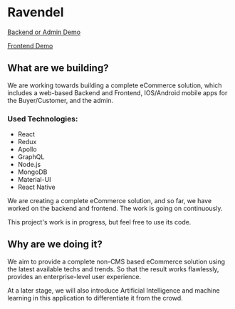 # Ravendel

[Backend or Admin Demo](https://ravendel-backend.hbwebsol.com)

[Frontend Demo](https://ravendel-frontend.hbwebsol.com)

## What are we building?
We are working towards building a complete eCommerce solution, which includes a web-based Backend and Frontend, IOS/Android mobile apps for the Buyer/Customer, and the admin.

### Used Technologies: 
- React
- Redux
- Apollo
- GraphQL
- Node.js
- MongoDB
- Material-UI
- React Native

We are creating a complete eCommerce solution, and so far, we have worked on the backend and frontend. The work is going on continuously.

This project's work is in progress, but feel free to use its code.

## Why are we doing it?

We aim to provide a complete non-CMS based eCommerce solution using the latest available techs and trends. So that the result works flawlessly, provides an enterprise-level user experience.

At a later stage, we will also introduce Artificial Intelligence and machine learning in this application to differentiate it from the crowd.
